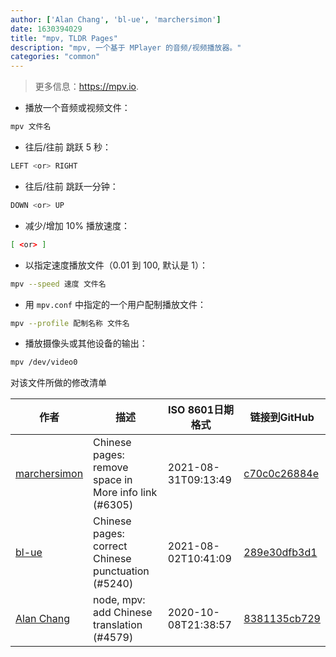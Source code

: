 ```yaml
---
author: ['Alan Chang', 'bl-ue', 'marchersimon']
date: 1630394029
title: "mpv, TLDR Pages"
description: "mpv, 一个基于 MPlayer 的音频/视频播放器。"
categories: "common"
---
```

> 更多信息：<https://mpv.io>.

- 播放一个音频或视频文件：

```bash
mpv 文件名
```

- 往后/往前 跳跃 5 秒：

```bash
LEFT <or> RIGHT
```

- 往后/往前 跳跃一分钟：

```bash
DOWN <or> UP
```

- 减少/增加 10% 播放速度：

```bash
[ <or> ]
```

- 以指定速度播放文件（0.01 到 100, 默认是 1）：

```bash
mpv --speed 速度 文件名
```

- 用 `mpv.conf` 中指定的一个用户配制播放文件：

```bash
mpv --profile 配制名称 文件名
```

- 播放摄像头或其他设备的输出：

```bash
mpv /dev/video0
```
对该文件所做的修改清单


作者 | 描述 | ISO 8601日期格式 | 链接到GitHub
------|-----|-----|-----
[marchersimon](mailto:50295997+marchersimon@users.noreply.github.com) | Chinese pages: remove space in More info link (#6305) | 2021-08-31T09:13:49 | [c70c0c26884e](https://github.com/tldr-pages/tldr/commit/c70c0c26884ee74fabb640cd842d1e4c72d9df4b)
[bl-ue](mailto:54780737+bl-ue@users.noreply.github.com) | Chinese pages: correct Chinese punctuation (#5240) | 2021-08-02T10:41:09 | [289e30dfb3d1](https://github.com/tldr-pages/tldr/commit/289e30dfb3d1d73bade9e3610e12bfc90e9270ae)
[Alan Chang](mailto:tcode2k16@users.noreply.github.com) | node, mpv: add Chinese translation (#4579) | 2020-10-08T21:38:57 | [8381135cb729](https://github.com/tldr-pages/tldr/commit/8381135cb729d204ed10a482033c7fa89102fa0c)

